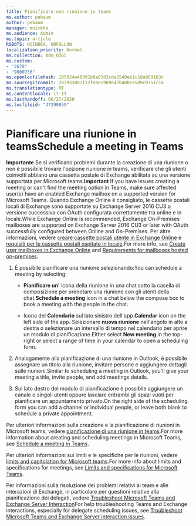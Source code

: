```yaml
---
title: Pianificare una riunione in teams
ms.author: pebaum
author: pebaum
manager: mnirkhe
ms.audience: Admin
ms.topic: article
ROBOTS: NOINDEX, NOFOLLOW
localization_priority: Normal
ms.collection: Adm_O365
ms.custom:
- "2678"
- "9000736"
ms.openlocfilehash: 185024e40391b8a03d3cde5540eb1c18a950163c
ms.sourcegitcommit: 282933087112fe8ec989e47b400ce589c0351c16
ms.translationtype: MT
ms.contentlocale: it-IT
ms.lasthandoff: 08/27/2020
ms.locfileid: "47290059"
---
```

# <a name="schedule-a-meeting-in-teams"></a><span data-ttu-id="e838c-102">Pianificare una riunione in teams</span><span class="sxs-lookup"><span data-stu-id="e838c-102">Schedule a meeting in Teams</span></span>

<span data-ttu-id="e838c-103">**Importante** Se si verificano problemi durante la creazione di una riunione o non è possibile trovare l'opzione riunione in teams, verificare che gli utenti coinvolti abbiano una cassetta postale di Exchange abilitata su una versione supportata per Microsoft teams.</span><span class="sxs-lookup"><span data-stu-id="e838c-103">**Important** If you have issues creating a meeting or can't find the meeting option in Teams, make sure affected user(s) have an enabled Exchange mailbox on a supported version for Microsoft Teams.</span></span> <span data-ttu-id="e838c-104">Quando Exchange Online è consigliato, le cassette postali locali di Exchange sono supportate su Exchange Server 2016 CU3 o versione successiva con OAuth configurata correttamente tra online e in locale.</span><span class="sxs-lookup"><span data-stu-id="e838c-104">While Exchange Online is recommended, Exchange On-Premises mailboxes are supported on Exchange Server 2016 CU3 or later with OAuth successfully configured between Online and On-Premises.</span></span> <span data-ttu-id="e838c-105">Per altre informazioni, vedere [creare cassette postali utente in Exchange Online](https://docs.microsoft.com/exchange/recipients-in-exchange-online/create-user-mailboxes) e [requisiti per le cassette postali ospitate in locale](https://docs.microsoft.com/microsoftteams/exchange-teams-interact#requirements-for-mailboxes-hosted-on-premises).</span><span class="sxs-lookup"><span data-stu-id="e838c-105">For more info, see [Create user mailboxes in Exchange Online](https://docs.microsoft.com/exchange/recipients-in-exchange-online/create-user-mailboxes) and [Requirements for mailboxes hosted on-premises](https://docs.microsoft.com/microsoftteams/exchange-teams-interact#requirements-for-mailboxes-hosted-on-premises).</span></span> 

1. <span data-ttu-id="e838c-106">È possibile pianificare una riunione selezionando:</span><span class="sxs-lookup"><span data-stu-id="e838c-106">You can schedule a meeting by selecting:</span></span>

    - <span data-ttu-id="e838c-107">**Pianificare un'** icona della riunione in una chat sotto la casella di composizione per prenotare una riunione con gli utenti della chat.</span><span class="sxs-lookup"><span data-stu-id="e838c-107">**Schedule a meeting** icon in a chat below the compose box to book a meeting with the people in the chat.</span></span>

    - <span data-ttu-id="e838c-108">Icona del **Calendario** sul lato sinistro dell'app.</span><span class="sxs-lookup"><span data-stu-id="e838c-108">**Calendar** icon on the left side of the app.</span></span> <span data-ttu-id="e838c-109">Selezionare **nuova riunione** nell'angolo in alto a destra o selezionare un intervallo di tempo nel calendario per aprire un modulo di pianificazione.</span><span class="sxs-lookup"><span data-stu-id="e838c-109">Either select **New meeting** in the top-right or select a range of time in your calendar to open a scheduling form.</span></span>

2. <span data-ttu-id="e838c-110">Analogamente alla pianificazione di una riunione in Outlook, è possibile assegnare un titolo alla riunione, invitare persone e aggiungere dettagli sulle riunioni.</span><span class="sxs-lookup"><span data-stu-id="e838c-110">Similar to scheduling a meeting in Outlook, you'll give your meeting a title, invite people, and add meetings details.</span></span>

3. <span data-ttu-id="e838c-111">Sul lato destro del modulo di pianificazione è possibile aggiungere un canale o singoli utenti oppure lasciare entrambi gli spazi vuoti per pianificare un appuntamento privato.</span><span class="sxs-lookup"><span data-stu-id="e838c-111">On the right side of the scheduling form you can add a channel or individual people, or leave both blank to schedule a private appointment.</span></span>

<span data-ttu-id="e838c-112">Per ulteriori informazioni sulla creazione e la pianificazione di riunioni in Microsoft teams, vedere [pianificazione di una riunione in teams](https://support.office.com/article/Schedule-a-meeting-in-Teams-943507a9-8583-4c58-b5d2-8ec8265e04e5).</span><span class="sxs-lookup"><span data-stu-id="e838c-112">For more information about creating and scheduling meetings in Microsoft Teams, see [Schedule a meeting in Teams](https://support.office.com/article/Schedule-a-meeting-in-Teams-943507a9-8583-4c58-b5d2-8ec8265e04e5).</span></span>

<span data-ttu-id="e838c-113">Per ulteriori informazioni sui limiti e le specifiche per le riunioni, vedere [limits and capitolation for Microsoft teams](https://docs.microsoft.com/microsoftteams/limits-specifications-teams#meetings-and-calls).</span><span class="sxs-lookup"><span data-stu-id="e838c-113">For more info about limits and specifications for meetings, see [Limits and specifications for Microsoft Teams](https://docs.microsoft.com/microsoftteams/limits-specifications-teams#meetings-and-calls).</span></span>

<span data-ttu-id="e838c-114">Per informazioni sulla risoluzione dei problemi relativi ai team e alle interazioni di Exchange, in particolare per questioni relative alla pianificazione dei delegati, vedere [Troubleshoot Microsoft Teams and Exchange Server Interaction](https://docs.microsoft.com/microsoftteams/troubleshoot/known-issues/teams-exchange-interaction-issue)</span><span class="sxs-lookup"><span data-stu-id="e838c-114">For help troubleshooting Teams and Exchange interactions, especially for delegate scheduling issues, see [Troubleshoot Microsoft Teams and Exchange Server interaction issues](https://docs.microsoft.com/microsoftteams/troubleshoot/known-issues/teams-exchange-interaction-issue).</span></span>